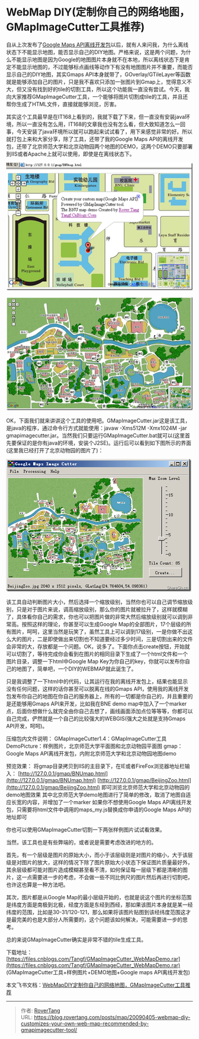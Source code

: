 # WebMap DIY(定制你自己的网络地图，GMapImageCutter工具推荐)


自从上次发布了[Google Maps API离线开发包](https://www.cnblogs.com/Tangf/archive/2009/02/20/1394511.html)以后，就有人来问我，为什么离线状态下不能显示地图，能否显示自己的DIY地图。严格来说，这是两个问题，为什么不能显示地图是因为Google的地图图片本身就不在本地，所以离线状态下是肯定不能显示地图的，不过能够标点画线等动作下有没有地图图片并不重要，而能否显示自己的DIY地图，其实Gmaps API本身就带了，GOverlay/GTileLayer等函数就是能够添加自己的图片，只是我不喜欢只添加一张图片到Gmap上，觉得意义不大，但又没有找到好的tile的切割工具，所以这个功能我一直没有尝试。今天，我向大家推荐GMapImageCutter工具，一个能够将图片切割成tile的工具，并且还帮你生成了HTML文件，直接就能够浏览，厉害。

其实这个工具最早是在IT168上看到的，我就下载了下来，但一直没有安装java环境，所以一直没有怎么用，IT168的文章我也没有怎么看，但大致知道怎么一回事，今天安装了java环境所以就可以跑起来试试看了，用下来感觉非常的好。所以就打包上来和大家分享，除了工具，还带了我的Google Maps API的离线开发包，还带了北京师范大学和北京动物园两个地图的DEMO，这两个DEMO只要部署到IIS或者Apache上就可以使用，即使是在离线状态下。

![](assets/boxcngI5oTj7nKCPNccY7IZkpie.png)

![](assets/boxcnW7TNx1AaI4eyqwXjUEb2Jg.png)

OK，下面我们就来讲讲这个工具的使用吧。GMapImageCutter.jar这是该工具，是java的程序，通过命令行方式就能使用：javaw -Xms512M -Xmx1024M -jar gmapimagecutter.jar。当然我们只要运行GMapImageCutter.bat就可以(这里首先要保证的是你有java的环境，安装个J2SE)。运行后可以看到如下图所示的界面(这里我已经打开了北京动物园的图片了)：

![](assets/boxcnTNw4VE25peHiGn1hbcf9Af.png)

该工具自动判断图片大小，然后选择一个缩放级别，当然你也可以自己调节缩放级别，只是对于图片来说，调高缩放级别，那么你的图片就被拉升了，这样就模糊了，具体看你自己的需求，你也可以把图片做的非常大然后缩放级别就可以调到非常高。按照这样的理论，你甚至可以生成Google Map的全部图片，17个层级的所有图片，呵呵，这里当然是玩笑了，虽然工具上可以调到17级别，一是你做不出这么大的图片，二是即使做出来切割也不知道要经过多少时间，三是切割出来的文件会非常的大，存放都是一个问题。OK，说多了。下面你点击create按钮，开始就可以切割了，等待完成你会看到在图片的相同目录下生成了一个html文件和一个图片目录，调整一下html中Google Map Key为你自己的key，你就可以发布你自己的地图了，简单吧，一个DIY的WEBMAP就此诞生了。

只是我调整了一下html中的代码，让其运行在我的离线开发包上，结果也能显示没有任何问题，这样的话你甚至可以脱离在线的Gmaps API，使用我的离线开发包发布你自己的地图在你自己的服务器上，所有的一切都是你自己的，并且重要的是还能够用Gmaps API来开发，比如我在BNE demo map中加入了一个marker点，后面你想做什么就完全由你自己去想了，画线画面添加点位等等等，你都可以自己完成，俨然就是一个自己的比较强大的WEBGIS(强大之处就是支持Gmaps API开发，呵呵)。

压缩包内文件说明：
GMapImageCutter1.4：GMapImageCutter工具
DemoPicture：样例图片，北京师范大学平面图和北京动物园平面图
gmap：Google Maps API离线开发包，内附北京师范大学和北京动物园地图demo

预览效果：
将gmap目录拷贝到IIS的主目录下，在IE或者FireFox浏览器地址栏输入：
[http://127.0.0.1/gmap/BNUmap.html](http://127.0.0.1/gmap/BNUmap.html)
[http://127.0.0.1/gmap/BeijingZoo.html](http://127.0.0.1/gmap/BeijingZoo.html)
即可浏览北京师范大学和北京动物园的demo地图效果
其中北京师范大学demo地图进行了简单的修改，取消了地图自适应长宽的内容，并增加了一个marker
如果你不想使用Google Maps API离线开发包，只需要将html文件中调用的maps_my.js替换成你申请的Google Maps API的地址即可

你也可以使用GMapImageCutter切割一下两张样例图片试试看效果。

当然，该工具也是有些弊端的，或者说是需要考虑改进的地方的。

首先，有一个层级是图片的原始大小，而小于该层级则是对图片的缩小，大于该层级是对图片的放大，这样的情况下除了图片原始大小状态下保证图片质量最好外，其余层级都可能对图片造成模糊甚至看不清，如何保证每一层级下都是清晰的图片，这一点需要进一步的考虑，不会做一些不同比例尺的图片然后再进行切割吧，也许这也算是一种方法吧。

其次，图片都是从Google Map的最小层级开始的，也就是说这个图片的坐标范围是纬度方面是南极到北极，经度方面是东经到西经，那如果该图片本身就是某一经纬度的范围，比如是30-31/120-121，那么如果将该图片贴图到该经纬度范围这才是最完美的也是大部分人所需要的，这个问题该如何解决，可能需要进一步的思考。

总的来说GMapImageCutter确实是非常不错的tile生成工具。

下载地址：[https://files.cnblogs.com/Tangf/GMapImageCutter_WebMapDemo.rar](https://files.cnblogs.com/Tangf/GMapImageCutter_WebMapDemo.rar)  (GMapImageCutter工具&#43;样例图片&#43;DEMO地图&#43;Google maps API离线开发包)

本文飞书文档：[WebMapDIY定制你自己的网络地图，GMapImageCutter工具推荐](https://rovertang.feishu.cn/docx/doxcn2I5Tvgidy4SbjftNb5KFAf)


---

> 作者: [RoverTang](https://rovertang.com)  
> URL: https://blog.rovertang.com/posts/map/20090405-webmap-diy-customizes-your-own-web-map-recommended-by-gmapimagecutter-tool/  

